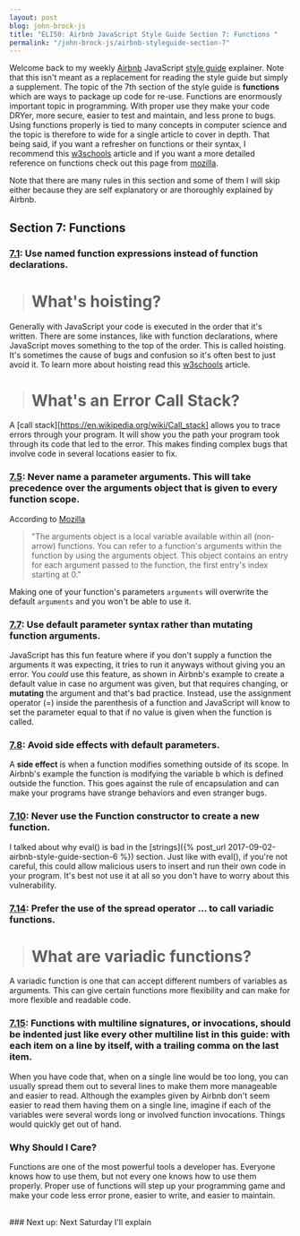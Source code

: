 ```yaml
---
layout: post
blog: john-brock-js
title: "ELI50: Airbnb JavaScript Style Guide Section 7: Functions "
permalink: "/john-brock-js/airbnb-styleguide-section-7"
---
```


Welcome back to my weekly [Airbnb][airbnb] JavaScript [style guide][style guide] explainer. Note that this isn't meant as a replacement for reading the style guide but simply a supplement. The topic of the 7th section of the style guide is **functions** which are ways to package up code for re-use. Functions are enormously important topic in programming. With proper use they make your code DRYer, more secure, easier to test and maintain, and less prone to bugs. Using functions properly is tied to many concepts in computer science and the topic is therefore to wide for a single article to cover in depth. That being said, if you want a refresher on functions or their syntax, I recommend this [w3schools][function basics] article and if you want a more detailed reference on functions check out this page from [mozilla][function reference].

Note that there are many rules in this section and some of them I will skip either because they are self explanatory or are thoroughly explained by Airbnb.  

## Section 7: Functions
### [7.1][7.1]: Use named function expressions instead of function declarations.
> # What's hoisting?
Generally with JavaScript your code is executed in the order that it's written. There are some instances, like with function declarations, where JavaScript moves something to the top of the order. This is called hoisting. It's sometimes the cause of bugs and confusion so it's often best to just avoid it. To learn more about hoisting read this [w3schools][hoisting basics] article.

> # What's an Error Call Stack?
A [call stack][https://en.wikipedia.org/wiki/Call_stack] allows you to trace errors through your program. It will show you the path your program took through its code that led to the error. This makes finding complex bugs that involve code in several locations easier to fix.

### [7.5][7.5]: Never name a parameter arguments. This will take precedence over the arguments object that is given to every function scope.
According to [Mozilla][arguments object]
>"The arguments object is a local variable available within all (non-arrow) functions. You can refer to a function's arguments within the function by using the arguments object. This object contains an entry for each argument passed to the function, the first entry's index starting at 0."

Making one of your function's parameters `arguments` will overwrite the default `arguments` and you won't be able to use it.

### [7.7][7.7]: Use default parameter syntax rather than mutating function arguments.
JavaScript has this fun feature where if you don't supply a function the arguments it was expecting, it tries to run it anyways without giving you an error. You *could* use this feature, as shown in Airbnb's example to create a default value in case no argument was given, but that requires changing, or **mutating** the argument and that's bad practice. Instead, use the assignment operator (=) inside the parenthesis of a function and JavaScript will know to set the parameter equal to that if no value is given when the function is called. 
### [7.8][7.8]: Avoid side effects with default parameters.
A **side effect** is when a function modifies something outside of its scope. In Airbnb's example the function is modifying the variable b which is defined outside the function. This goes against the rule of encapsulation and can make your programs have strange behaviors and even stranger bugs.
### [7.10][7.10]: Never use the Function constructor to create a new function.
I talked about why eval() is bad in the [strings]({% post_url 2017-09-02-airbnb-style-guide-section-6 %}) section. Just like with eval(), if you're not careful, this could allow malicious users to insert and run their own code in your program. It's best not use it at all so you don't have to worry about this vulnerability.
### [7.14][7.14]: Prefer the use of the spread operator ... to call variadic functions.
># What are variadic functions?

A variadic function is one that can accept different numbers of variables as arguments. This can give certain functions more flexibility and can make for more flexible and readable code.
### [7.15][7.15]: Functions with multiline signatures, or invocations, should be indented just like every other multiline list in this guide: with each item on a line by itself, with a trailing comma on the last item.
When you have code that, when on a single line would be too long, you can usually spread them out to several lines to make them more manageable and easier to read. Although the examples given by Airbnb don't seem easier to read them having them on a single line, imagine if each of the variables were several words long or involved function invocations. Things would quickly get out of hand.

### Why Should I Care?
Functions are one of the most powerful tools a developer has. Everyone knows how to use them, but not every one knows how to use them properly. Proper use of functions will step up your programming game and make your code less error prone, easier to write, and easier to maintain.

<br>
### Next up: 
Next Saturday I'll explain 

[airbnb]: https://www.airbnb.com/
[style guide]: https://github.com/airbnb/javascript#types--primitives

[function basics]: https://www.w3schools.com/js/js_functions.asp
[function reference]: https://developer.mozilla.org/en-US/docs/Web/JavaScript/Reference/Functions

[7.1]: https://github.com/airbnb/javascript#functions--declarations
[7.5]: https://github.com/airbnb/javascript#functions--arguments-shadow
[7.7]: https://github.com/airbnb/javascript#es6-default-parameters
[7.8]: https://github.com/airbnb/javascript#functions--default-side-effects
[7.10]: https://github.com/airbnb/javascript#functions--constructor
[7.14]: https://github.com/airbnb/javascript#functions--spread-vs-apply
[7.15]: https://github.com/airbnb/javascript#functions--signature-invocation-indentation


[hoisting basics]: https://www.w3schools.com/js/js_hoisting.asp

[arguments object]: https://developer.mozilla.org/en-US/docs/Web/JavaScript/Reference/Functions/arguments

